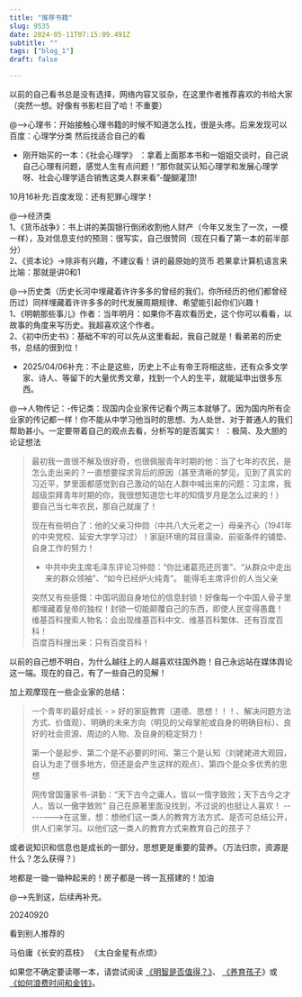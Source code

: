 ```yaml
---
title: "推荐书籍" 
slug: 9535
date: 2024-05-11T07:15:09.491Z 
subtitle: "" 
tags: ["blog_1"] 
draft: false

---
```



以前的自己看书总是没有选择，网络内容又驳杂，在这里作者推荐喜欢的书给大家（突然一想。好像有书影栏目了哈！不重要）

@-->心理书：开始接触心理书籍的时候不知道怎么找，很是头疼。后来发现可以百度：心理学分类    然后找适合自己的看  
- 刚开始买的一本：《社会心理学》  ：拿着上面那本书和一姐姐交谈时，自己说自己心理有问题，感觉人生有点问题！“那你就买认知心理学和发展心理学呀、社会心理学适合销售这类人群来看”-醍醐灌顶!

10月16补充:百度发现：还有犯罪心理学！




@-->经济类  
    1、《货币战争》：书上讲的美国银行倒闭收割他人财产（今年又发生了一次，一模一样），及对信息支付的预测：很写实，自己很赞同（现在只看了第一本的前半部分）     
    2、《资本论》->除非有兴趣，不建议看！讲的最原始的货币   若果拿计算机语言来比喻：那就是讲0和1




@-->历史类（历史长河中埋藏着许许多多的曾经的我们，你所经历的他们都曾经历过）同样埋藏着许许多多的时代发展周期规律、希望能引起你们兴趣！  
         1、《明朝那些事儿》作者：当年明月：如果你不喜欢看历史，这个你可以看看，以故事的角度来写历史。我超喜欢这个作者。   
     2、《初中历史书》：基础不牢的可以先从这里看起，我自己就是！看弟弟的历史书，总结的很到位！    
- 2025/04/06补充：不止是这些，历史上不止有帝王将相这些，还有众多文学家、诗人、等留下的大量优秀文章，找到一个人的生平，就能延申出很多东西。



@-->人物传记：-传记类：现国内企业家传记看个两三本就够了。因为国内所有企业家的传记都一样！你不能从中学习他当时的思想、为人处世、对于普通人的我们帮助甚小。一定要带着自己的观点去看，分析写的是否属实！
    ：极简、及大胆的论证想法  
> 最初我一直很不解及很好奇，也很佩服青年时期的他：当了七年的农民，是怎么走出来的？一直想要探求背后的原因（甚至清晰的梦见，见到了真实的习近平，梦里面都感觉到自己激动的站在人群中喊出来的问题：习主席，我超级崇拜青年时期的你，我很想知道您七年的知情岁月是怎么过来的！）       要自己当七年农民，那自己就废了！
>   
> 现在有些明白了：他的父亲习仲勋（中共八大元老之一）母亲齐心（1941年的中央党校、延安大学学习过）！家庭环境的耳目濡染、前驱条件的铺垫、自身工作的努力！  
>
> - 中共中央主席毛泽东评论习仲勋：“你比诸葛亮还厉害”、“从群众中走出来的群众领袖”、“如今已经炉火纯青”。        能得毛主席评价的人当父亲  
> 
> 突然又有些感慨：中国巩固自身地位的信息封锁！好像每一个中国人骨子里都埋藏着皇帝的独权！封锁一切能颠覆自己的东西，即使人民变得愚蠢！  
维基百科搜索人物名：会出现维基百科中文、维基百科繁体、还有百度百科！      
百度百科搜出来：只有百度百科！         

以前的自己想不明白，为什么越往上的人越喜欢往国外跑！自己永远站在媒体舆论这一端。现在的自己，有了一些自己的见解！

加上观摩现在一些企业家的总结：  
> 一个青年的最好成长 - > 好的家庭教育（道德、思想！！！、解决问题方法方式、价值观）、明确的未来方向（明见的父母掌舵或自身的明确目标）、良好的社会资源、周边的人物、及自身的稳定努力！    
> 
> 第一个是起步、第二个是不必要的时间、第三个是认知（刘姥姥进大观园，自认为走了很多地方，但还是会产生这样的观点）、第四个是众多优秀的思想
> 
> 网传曾国藩家书-讲勤：“天下古今之庸人，皆以一惰字致败；天下古今之才人，皆以一傲字致败”  自己在原著里面没找到，不过说的也挺让人喜欢！
-------->在这里，想：想他们这一类人的教育方法方式、是否可总结公开，供人们来学习。以他们这一类人的教育方式来教育自己的孩子？

或者说知识和信息也是成长的一部分，思想更是重要的营养。（万法归宗，资源是什么？怎么获得？）

地都是一锄一锄种起来的！房子都是一砖一瓦搭建的！加油

@-->先到这，后续再补充。

20240920

看到别人推荐的

马伯庸《长安的荔枝》    《太白金星有点烦》

如果您不确定要读哪一本，请尝试阅读 [《明智是否值得？》](https://www.paulgraham.com/wisdom.html)、 [《养育孩子](https://www.paulgraham.com/kids.html)》或 [《如何浪费时间和金钱》](https://www.paulgraham.com/selfindulgence.html)。







